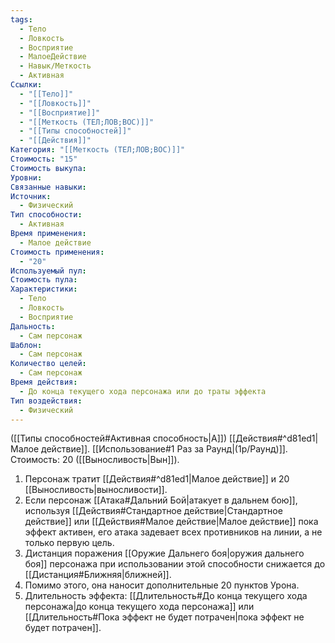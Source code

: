 ```yaml
---
tags:
  - Тело
  - Ловкость
  - Восприятие
  - МалоеДействие
  - Навык/Меткость
  - Активная
Ссылки:
  - "[[Тело]]"
  - "[[Ловкость]]"
  - "[[Восприятие]]"
  - "[[Меткость (ТЕЛ;ЛОВ;ВОС)]]"
  - "[[Типы способностей]]"
  - "[[Действия]]"
Категория: "[[Меткость (ТЕЛ;ЛОВ;ВОС)]]"
Стоимость: "15"
Стоимость выкупа:
Уровни:
Связанные навыки:
Источник:
  - Физический
Тип способности:
  - Активная
Время применения:
  - Малое действие
Стоимость применения:
  - "20"
Используемый пул:
Стоимость пула:
Характеристики:
  - Тело
  - Ловкость
  - Восприятие
Дальность:
  - Сам персонаж
Шаблон:
  - Сам персонаж
Количество целей:
  - Сам персонаж
Время действия:
  - До конца текущего хода персонажа или до траты эффекта
Тип воздействия:
  - Физический
---
```

([[Типы способностей#Активная способность|А]]) [[Действия#^d81ed1|Малое действие]]. [[Использование#1 Раз за Раунд|(1р/Раунд)]]. Стоимость: 20 ([[Выносливость|Вын]]).

1. Персонаж тратит [[Действия#^d81ed1|Малое действие]] и 20 [[Выносливость|выносливости]]. 
2. Если персонаж [[Атака#Дальний Бой|атакует в дальнем бою]], используя [[Действия#Стандартное действие|Стандартное действие]] или [[Действия#Малое действие|Малое действие]] пока эффект активен, его атака задевает всех противников на линии, а не только первую цель. 
3. Дистанция поражения [[Оружие Дальнего боя|оружия дальнего боя]] персонажа при использовании этой способности снижается до [[Дистанция#Ближняя|ближней]].
4. Помимо этого, она наносит дополнительные 20 пунктов Урона. 
5. Длительность эффекта: [[Длительность#До конца текущего хода персонажа|до конца текущего хода персонажа]] или [[Длительность#Пока эффект не будет потрачен|пока эффект не будет потрачен]]. 

